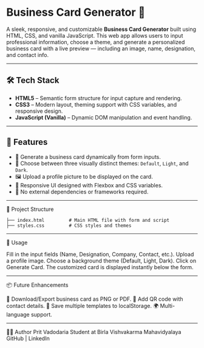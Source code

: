 # Business Card Generator 🪪

A sleek, responsive, and customizable **Business Card Generator** built using HTML, CSS, and vanilla JavaScript. This web app allows users to input professional information, choose a theme, and generate a personalized business card with a live preview — including an image, name, designation, and contact info.

---

## 🛠️ Tech Stack

- **HTML5** – Semantic form structure for input capture and rendering.
- **CSS3** – Modern layout, theming support with CSS variables, and responsive design.
- **JavaScript (Vanilla)** – Dynamic DOM manipulation and event handling.

---

## 📸 Features

- 📇 Generate a business card dynamically from form inputs.
- 🎨 Choose between three visually distinct themes: `Default`, `Light`, and `Dark`.
- 🖼️ Upload a profile picture to be displayed on the card.
- 🧠 Responsive UI designed with Flexbox and CSS variables.
- 🚀 No external dependencies or frameworks required.

---

📂 Project Structure
```text
├── index.html         # Main HTML file with form and script
├── styles.css         # CSS styles and themes
```
---

🔧 Usage

Fill in the input fields (Name, Designation, Company, Contact, etc.).
Upload a profile image.
Choose a background theme (Default, Light, Dark).
Click on Generate Card.
The customized card is displayed instantly below the form.

---

📦 Future Enhancements

🎯 Download/Export business card as PNG or PDF.
🧾 Add QR code with contact details.
💾 Save multiple templates to localStorage.
🌍 Multi-language support.

---

👨‍💻 Author
Prit Vadodaria
Student at Birla Vishvakarma Mahavidyalaya
GitHub | LinkedIn
